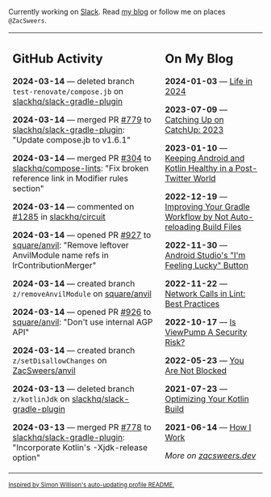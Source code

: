Currently working on [Slack](https://slack.com/). Read [my blog](https://zacsweers.dev/) or follow me on places `@ZacSweers`.

<table><tr><td valign="top" width="60%">

## GitHub Activity
<!-- githubActivity starts -->
**2024-03-14** — deleted branch `test-renovate/compose.jb` on [slackhq/slack-gradle-plugin](https://github.com/slackhq/slack-gradle-plugin)

**2024-03-14** — merged PR [#779](https://github.com/slackhq/slack-gradle-plugin/pull/779) to [slackhq/slack-gradle-plugin](https://github.com/slackhq/slack-gradle-plugin): "Update compose.jb to v1.6.1"

**2024-03-14** — merged PR [#304](https://github.com/slackhq/compose-lints/pull/304) to [slackhq/compose-lints](https://github.com/slackhq/compose-lints): "Fix broken reference link in Modifier rules section"

**2024-03-14** — commented on [#1285](https://github.com/slackhq/circuit/issues/1285#issuecomment-1997571740) in [slackhq/circuit](https://github.com/slackhq/circuit)

**2024-03-14** — opened PR [#927](https://github.com/square/anvil/pull/927) to [square/anvil](https://github.com/square/anvil): "Remove leftover AnvilModule name refs in IrContributionMerger"

**2024-03-14** — created branch `z/removeAnvilModule` on [square/anvil](https://github.com/square/anvil)

**2024-03-14** — opened PR [#926](https://github.com/square/anvil/pull/926) to [square/anvil](https://github.com/square/anvil): "Don't use internal AGP API"

**2024-03-14** — created branch `z/setDisallowChanges` on [ZacSweers/anvil](https://github.com/ZacSweers/anvil)

**2024-03-13** — deleted branch `z/kotlinJdk` on [slackhq/slack-gradle-plugin](https://github.com/slackhq/slack-gradle-plugin)

**2024-03-13** — merged PR [#778](https://github.com/slackhq/slack-gradle-plugin/pull/778) to [slackhq/slack-gradle-plugin](https://github.com/slackhq/slack-gradle-plugin): "Incorporate Kotlin's -Xjdk-release option"
<!-- githubActivity ends -->
</td><td valign="top" width="40%">

## On My Blog
<!-- blog starts -->
**2024-01-03** — [Life in 2024](https://www.zacsweers.dev/life-in-2024/)

**2023-07-09** — [Catching Up on CatchUp: 2023](https://www.zacsweers.dev/catching-up-on-catchup-2023/)

**2023-01-10** — [Keeping Android and Kotlin Healthy in a Post-Twitter World](https://www.zacsweers.dev/keeping-android-healthy/)

**2022-12-19** — [Improving Your Gradle Workflow by Not Auto-reloading Build Files](https://www.zacsweers.dev/improving-your-workflow-by-not-auto-reloading-build-files/)

**2022-11-30** — [Android Studio's "I'm Feeling Lucky" Button](https://www.zacsweers.dev/android-studios-im-feeling-lucky-button/)

**2022-11-22** — [Network Calls in Lint: Best Practices](https://www.zacsweers.dev/network-calls-in-lint-best-practices/)

**2022-10-17** — [Is ViewPump A Security Risk?](https://www.zacsweers.dev/is-viewpump-a-security-risk/)

**2022-05-23** — [You Are Not Blocked](https://www.zacsweers.dev/you-are-not-blocked/)

**2021-07-23** — [Optimizing Your Kotlin Build](https://www.zacsweers.dev/optimizing-your-kotlin-build/)

**2021-06-14** — [How I Work](https://www.zacsweers.dev/how-i-work/)
<!-- blog ends -->
_More on [zacsweers.dev](https://zacsweers.dev/)_
</td></tr></table>

<sub><a href="https://simonwillison.net/2020/Jul/10/self-updating-profile-readme/">Inspired by Simon Willison's auto-updating profile README.</a></sub>